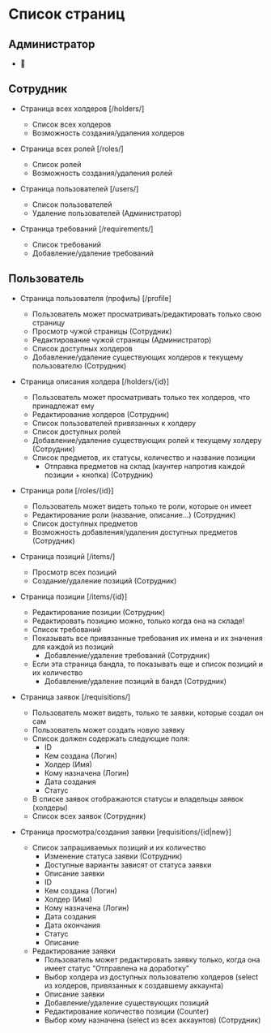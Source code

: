 # Список страниц

## Администратор

* 🍌

## Сотрудник

* Страница всех холдеров [/holders/]
  * Список всех холдеров
  * Возможность создания/удаления холдеров

* Страница всех ролей [/roles/]
  * Список ролей
  * Возможность создания/удаления ролей

* Страница пользователей [/users/]
  * Список пользователей
  * Удаление пользователей (Администратор)

* Страница требований [/requirements/]
  * Список требований
  * Добавление/удаление требований

## Пользователь

* Страница пользователя (профиль) [/profile]
  * Пользователь может просматривать/редактировать только свою страницу
  * Просмотр чужой страницы (Сотрудник)
  * Редактирование чужой страницы (Администратор)
  * Список доступных холдеров
  * Добавление/удаление существующих холдеров к текущему пользователю (Сотрудник)

* Страница описания холдера [/holders/{id}]
  * Пользователь может просматривать только тех холдеров, что принадлежат ему
  * Редактирование холдеров (Сотрудник)
  * Список пользователей привязанных к холдеру
  * Список доступных ролей
  * Добавление/удаление существующих ролей к текущему холдеру (Сотрудник)
  * Список предметов, их статусы, количество и название позиции
    * Отправка предметов на склад (каунтер напротив каждой позиции + кнопка) (Сотрудник)

* Страница роли [/roles/{id}]
  * Пользователь может видеть только те роли, которые он имеет
  * Редактирование роли (название, описание...) (Сотрудник)
  * Список доступных предметов
  * Возможность добавления/удаления доступных предметов (Сотрудник)

* Страница позиций [/items/]
  * Просмотр всех позиций
  * Создание/удаление позиций (Сотрудник)

* Страница позиции [/items/{id}]
  * Редактирование позиции (Сотрудник)
  * Редактировать позицию можно, только когда она на складе!
  * Список требований
  * Показывать все привязанные требования их имена и их значения для каждой из позиций
    * Добавление/удаление требований (Сотрудник)
  * Если эта страница бандла, то показывать еще и список позиций и их количество
    * Добавление/удаление позиций в бандл (Сотрудник)

* Страница заявок [/requisitions/]
  * Пользователь может видеть, только те заявки, которые создал он сам
  * Пользователь может создать новую заявку
  * Список должен содержать следующие поля:
    * ID
    * Кем создана (Логин)
    * Холдер (Имя)
    * Кому назначена (Логин)
    * Дата создания
    * Статус
  * В списке заявок отображаются статусы и владельцы заявок (холдеры)
  * Список всех заявок (Сотрудник)

* Страница просмотра/создания заявки [requisitions/{id|new}]
  * Список запрашиваемых позиций и их количество
    * Изменение статуса заявки (Сотрудник)
    * Доступные варианты зависят от статуса заявки
    * Описание заявки
    * ID
    * Кем создана (Логин)
    * Холдер (Имя)
    * Кому назначена (Логин)
    * Дата создания
    * Дата окончания
    * Статус
    * Описание
  * Редактирование заявки
    * Пользователь может редактировать заявку только, когда она имеет статус "Отправлена на доработку"
    * Выбор холдера из доступных пользователю холдеров (select из холдеров, привязанных к создавшему аккаунта)
    * Описание заявки
    * Добавление/удаление существующих позиций
    * Редактирование количество позиции (Counter)
    * Выбор кому назначена (select из всех аккаунтов) (Сотрудник)
